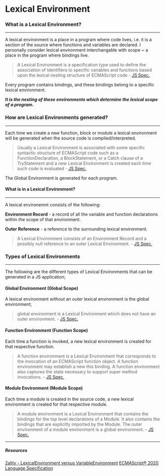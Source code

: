 # Lexical Environment 

### What is a Lexical Environment?
---
A lexical environment is a place in a program where code lives, i.e. it is a section of the source where functions and variables are declared. I personally consider lexical environment interchangable with scope ~ a place in the program where bindings live.

> A Lexical Environment is a specification type used to define the association of Identifiers to specific variables and functions based upon the lexical nesting structure of ECMAScript code - [JS Spec.](https://tc39.es/ecma262/#sec-lexical-environments)

Every program contains bindings, and these bindings belong to a specific lexical environment.


__*It is the nesting of these environments which determine the lexical scope of a program.*__
 
### How are Lexical Environments generated?
---
Each time we create a new function, block or module a lexical environment will be generated when the source code is compiled/interpreted.

>  Usually a Lexical Environment is associated with some specific syntactic structure of ECMAScript code such as a FunctionDeclaration, a BlockStatement, or a Catch clause of a TryStatement and a new Lexical Environment is created each time such code is evaluated - [JS Spec.](https://tc39.es/ecma262/#sec-lexical-environments)

The Global Environment is generated for each program.

#### What is in a Lexical Environment?
---
A lexical environemnt consists of the following:

__Environment Record__ - a record of all the variable and function declarations within the scope of that environment.

__Outer Reference__ - a reference to the surrounding lexical environment.

> A Lexical Environment consists of an Environment Record and a possibly null reference to an outer Lexical Environment. - [JS Spec.](https://tc39.es/ecma262/)


### Types of Lexical Environments
---
The following are the different types of Lexical Environments that can be generated in a JS application;

#### Global Environment (Global Scope)
A lexical environment without an outer lexical environment is the global environment;

> global environment is a Lexical Environment which does not have an outer environment. - [JS Spec.](https://tc39.es/ecma262/#sec-lexical-environments)


#### Function Environment (Function Scope)
Each time a function is invoked, a new lexical environment is created for that respective function.

> A function environment is a Lexical Environment that corresponds to the invocation of an ECMAScript function object. A function environment may establish a new this binding. A function environment also captures the state necessary to support super method invocations. - [JS Spec.](https://tc39.es/ecma262/#sec-lexical-environments)



#### Module Environment (Module Scope)
Each time a module is created in the source code, a new lexical environment is created for that respective module.

>A module environment is a Lexical Environment that contains the bindings for the top level declarations of a Module. It also contains the bindings that are explicitly imported by the Module. The outer environment of a module environment is a global environment. - [JS Spec.](https://tc39.es/ecma262/#sec-lexical-environments)


----
##### Resources
[2ality - LexicalEnvironment versus VariableEnvironment](https://2ality.com/2011/04/ecmascript-5-spec-lexicalenvironment.html)
[ECMAScript® 2020 Language Specification](https://tc39.es/ecma262/#sec-lexical-environments)
